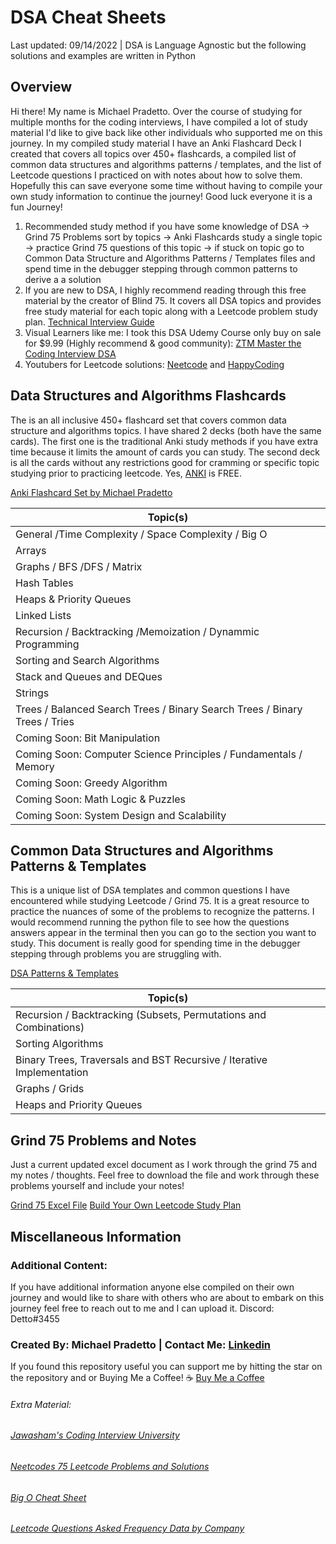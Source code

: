 # DSA Cheat Sheets
Last updated: 09/14/2022 | DSA is Language Agnostic but the following solutions and examples are written in Python

## Overview

Hi there! My name is Michael Pradetto. Over the course of studying for multiple months for the coding interviews, I have compiled a lot of study material I'd like to give back like other individuals who supported me on this journey. In my compiled study material I have an Anki Flashcard Deck I created that covers all topics over 450+ flashcards, a compiled list of common data structures and algorithms patterns / templates, and the list of Leetcode questions I practiced on with notes about how to solve them. Hopefully this can save everyone some time without having to compile your own study information to continue the journey! Good luck everyone it is a fun Journey!

1) Recommended study method if you have some knowledge of DSA -> Grind 75 Problems sort by topics -> Anki Flashcards study a single topic -> practice Grind 75 questions of this topic -> if stuck on topic go to Common Data Structure and Algorithms Patterns / Templates files and spend time in the debugger stepping through common patterns to derive a a solution
2) If you are new to DSA, I highly recommend reading through this free material by the creator of Blind 75. It covers all DSA topics and provides free study material for each topic along with a Leetcode problem study plan. [Technical Interview Guide](https://www.techinterviewhandbook.org/)
3) Visual Learners like me: I took this DSA Udemy Course only buy on sale for $9.99 (Highly recommend & good community): [ZTM Master the Coding Interview DSA](https://www.udemy.com/course/master-the-coding-interview-data-structures-algorithms/)
4) Youtubers for Leetcode solutions: [Neetcode](https://www.youtube.com/c/NeetCode) and [HappyCoding](https://www.youtube.com/channel/UCnIYOzDChH7V8s5BqvjGSEQ)

## Data Structures and Algorithms Flashcards
The is an all inclusive 450+ flashcard set that covers common data structure and algorithms topics. I have shared 2 decks (both have the same cards). The first one is the traditional Anki study methods if you have extra time because it limits the amount of cards you can study. The second deck is all the cards without any restrictions good for cramming or specific topic studying prior to practicing leetcode. Yes, [ANKI](https://apps.ankiweb.net/) is FREE.

[Anki Flashcard Set by Michael Pradetto](https://github.com/Pradetto/DSA-Cheat-Sheets/tree/main/Anki%20Flashcards)

|Topic(s)|
| --- |
|General /Time Complexity / Space Complexity / Big O|
|Arrays|
|Graphs / BFS /DFS / Matrix|
|Hash Tables|
|Heaps & Priority Queues|
|Linked Lists|
|Recursion / Backtracking /Memoization / Dynammic Programming|
|Sorting and Search Algorithms|
|Stack and Queues and DEQues|
|Strings|
|Trees / Balanced Search Trees / Binary Search Trees / Binary Trees / Tries|
|Coming Soon: Bit Manipulation|
|Coming Soon: Computer Science Principles / Fundamentals / Memory|
|Coming Soon: Greedy Algorithm|
|Coming Soon: Math Logic & Puzzles|
|Coming Soon: System Design and Scalability|

## Common Data Structures and Algorithms Patterns & Templates
This is a unique list of DSA templates and common questions I have encountered while studying Leetcode / Grind 75. It is a great resource to practice the nuances of some of the problems to recognize the patterns. I would recommend running the python file to see how the questions answers appear in the terminal then you can go to the section you want to study. This document is really good for spending time in the debugger stepping through problems you are struggling with.

[DSA Patterns & Templates](https://github.com/Pradetto/DSA-Cheat-Sheets/tree/main/DSA%20Common%20Patterns%20and%20Templates)

|Topic(s)|
| --- |
|Recursion / Backtracking (Subsets, Permutations and Combinations)|
|Sorting Algorithms|
|Binary Trees, Traversals and BST Recursive / Iterative Implementation|
|Graphs / Grids|
|Heaps and Priority Queues|


## Grind 75 Problems and Notes
Just a current updated excel document as I work through the grind 75 and my notes / thoughts. Feel free to download the file and work through these problems yourself and include your notes!

[Grind 75 Excel File](https://github.com/Pradetto/DSA-Cheat-Sheets/tree/main/Grind%2075%20Notes%20Excel%20Document)
[Build Your Own Leetcode Study Plan](https://www.techinterviewhandbook.org/grind75)


## Miscellaneous Information

### Additional Content:
If you have additional information anyone else compiled on their own journey and would like to share with others who are about to embark on this journey feel free to reach out to me and I can upload it. Discord: Detto#3455

### Created By: Michael Pradetto | Contact Me: [Linkedin](https://www.linkedin.com/in/michael-pradetto/)
If you found this repository useful you can support me by hitting the star on the repository and or Buying Me a Coffee!
☕ [Buy Me a Coffee](https://www.buymeacoffee.com/pradetto)


###### Extra Material:
###### [Jawasham's Coding Interview University](https://github.com/jwasham/coding-interview-university)
###### [Neetcodes 75 Leetcode Problems and Solutions](https://docs.google.com/spreadsheets/d/1A2PaQKcdwO_lwxz9bAnxXnIQayCouZP6d-ENrBz_NXc/edit#gid=0)
###### [Big O Cheat Sheet](https://www.bigocheatsheet.com/)
###### [Leetcode Questions Asked Frequency Data by Company](https://github.com/hxu296/leetcode-company-wise-problems-2022)
